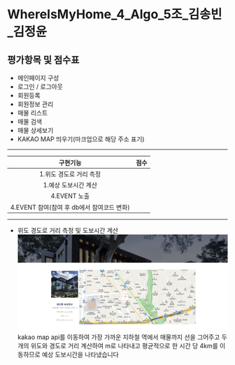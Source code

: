 # WhereIsMyHome_4_Algo_5조_김송빈_김정윤

## 평가항목 및 점수표

- 메인페이지 구성
- 로그인 / 로그아웃 
- 회원등록
- 회원정보 관리
- 매물 리스트
- 매물 검색
- 매물 상세보기
- KAKAO MAP 띄우기(마크업으로 해당 주소 표기)



<hr>



|구현기능|점수|
|:---:|:---:|
|1.위도 경도로 거리 측정                        |<!--점수체크란>-->   | 
|1.예상 도보시간 계산                           |<!--점수체크란>-->   | 
|4.EVENT 노출                                                   |   |
|4.EVENT 참여(참여 후 db에서 참여코드 변화)                                                    |   |




<hr>

- 위도 경도로 거리 측정 및 도보시간 계산<br>
![최단거리.png](./최단거리.png)
kakao map api를 이동하여 가장 가까운 지하철 역에서 매물까지 선을 그어주고 두 개의 위도와 경도로 거리 계산하여 m로 나타내고 평균적으로 한 시간 당 4km를 이동하므로 예상 도보시간을 나타냈습니다
